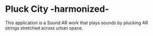 # Pluck City -harmonized-
This application is a Sound AR work that plays sounds by plucking AR strings stretched across urban space.
